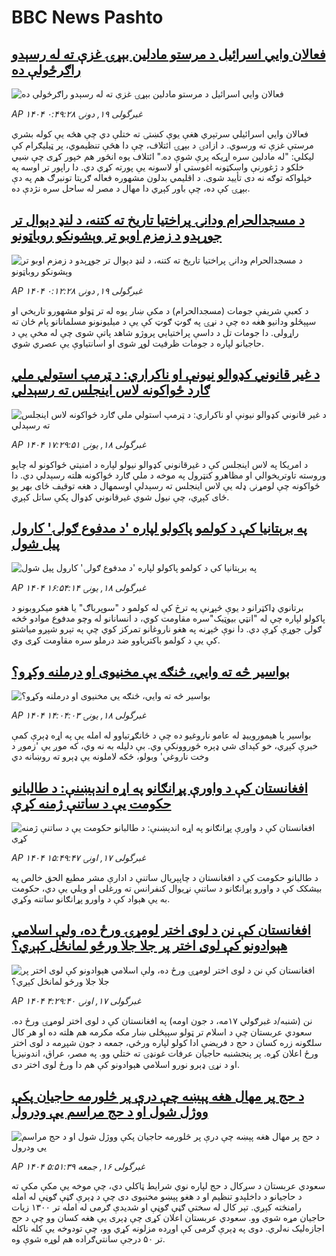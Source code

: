 # BBC News Pashto## [فعالان وايي اسرائیل د مرستو مادلین بېړۍ غزې ته له رسېدو راګرځولې ده](https://www.bbc.com/pashto/articles/ce9v7y9yd9zo?at_campaign=githubrss)![فعالان وايي اسرائیل د مرستو مادلین بېړۍ غزې ته له رسېدو راګرځولې ده](https://ichef.bbci.co.uk/ace/standard/240/cpsprodpb/5ccf/live/7b199790-44cb-11f0-bace-e1270fc31f5e.png)_AP ۱۴۰۴ غبرگولی ۱۹, دونۍ ۰:۴۹:۲۸_فعالان وايي اسرائیلي سرتېري هغې یوې کښتۍ ته ختلې دي چې هڅه یې کوله بشري مرستې غزې ته ورسوي. د ازادۍ د بېړۍ ائتلاف، چې دا هڅې تنظیموي، پر ټیلیګرام کې لیکلي: "له مادلین سره اړیکه پرې شوې ده."
ائتلاف یوه انځور هم خپور کړی چې ښيي خلکو د ژغورنې واسکټونه اغوستي او لاسونه یې پورته کړي دي. دا راپور تر اوسه په خپلواکه توګه نه دی تأیید شوی.
د اقلیمي بدلون مشهوره فعاله ګریتا تونبرګ هم په دې بېړۍ کې ده، چې باور کېږي دا مهال د مصر له ساحل سره نژدې ده.## [د مسجدالحرام ودانۍ پراختیا تاریخ ته کتنه، د لنډ دېوال تر جوړېدو د زمزم اوبو تر وېشونکو روباټونو](https://www.bbc.com/pashto/articles/clyre0pg60vo?at_campaign=githubrss)![د مسجدالحرام ودانۍ پراختیا تاریخ ته کتنه، د لنډ دېوال تر جوړېدو د زمزم اوبو تر وېشونکو روباټونو](https://ichef.bbci.co.uk/ace/standard/240/cpsprodpb/8801/live/a6e174f0-44b8-11f0-b6e6-4ddb91039da1.png)_AP ۱۴۰۴ غبرگولی ۱۹, دونۍ ۰:۱۲:۲۸_د کعبې شریفې جومات (مسجدالحرام) د مکې ښار یوه له تر ټولو مشهورو تاریخي او سپېڅلو ودانیو هغه ده چې د نړۍ په ګوټ ګوټ کې یې د میلیونونو مسلمانانو پام ځان ته راړولی. دا جومات تل د داسې پراختیايي پروژو شاهد پاتې شوی چې له مخې یې د حاجیانو لپاره د جومات ظرفیت لوړ شوی او اسانتیاوې یې عصري شوي.## [د غیر قانوني کډوالو نیونې او ناکراري: د ټرمپ استولي ملي ګارد ځواکونه لاس اینجلس ته رسېدلي](https://www.bbc.com/pashto/articles/c071r95mr21o?at_campaign=githubrss)![د غیر قانوني کډوالو نیونې او ناکراري: د ټرمپ استولي ملي ګارد ځواکونه لاس اینجلس ته رسېدلي](https://ichef.bbci.co.uk/ace/standard/240/cpsprodpb/eb41/live/145c1830-448e-11f0-b6e6-4ddb91039da1.jpg)_AP ۱۴۰۴ غبرگولی ۱۸, يونۍ ۱۷:۲۹:۵۱_د امریکا په لاس اینجلس کې د غیرقانوني کډوالو نیولو لپاره د امنیتي ځواکونو له چاپو وروسته تاوتریخوالي او مظاهرو کنټرول په موخه د ملي ګارد ځواکونه هلته رسېدلي دي.
دا ځواکونه چې لومړنۍ ډله یې لاس اینجلس ته رسېدلې اوسمهال د هغه توقیف ځای بهر یو ځای کېږي، چې نیول شوي غیرقانوني کډوال پکې ساتل کېږي.## [په برېتانیا کې د کولمو پاکولو لپاره 'د مدفوع ګولۍ' کارول پیل شول](https://www.bbc.com/pashto/articles/c308472eln7o?at_campaign=githubrss)![په برېتانیا کې د کولمو پاکولو لپاره 'د مدفوع ګولۍ' کارول پیل شول](https://ichef.bbci.co.uk/ace/standard/240/cpsprodpb/655a/live/79e4cf70-447b-11f0-835b-310c7b938e84.jpg)_AP ۱۴۰۴ غبرگولی ۱۸, يونۍ ۱۶:۵۴:۱۴_برتانوي ډاکټرانو د یوې څېړنې په ترڅ کې له کولمو د "سوپرباګ" یا هغو میکروبونو د پاکولو لپاره چې له "انټي بیوټیک"سره مقاومت کوي، د انسانانو له وچو مدفوع موادو څخه ګولۍ جوړې کړې دي. 
دا نوې څېړنه په هغو ناروغانو تمرکز کوي چې په تېرو شپږو میاشتو کې یې د کولمو باکتریاوو ضد درملو سره مقاومت کړی وي.## [بواسیر څه ته وايي، څنګه یې مخنیوی او درملنه وکړو؟](https://www.bbc.com/pashto/articles/cm23g381rj4o?at_campaign=githubrss)![بواسیر څه ته وايي، څنګه یې مخنیوی او درملنه وکړو؟](https://ichef.bbci.co.uk/ace/standard/240/cpsprodpb/998d/live/e5b07640-4468-11f0-bace-e1270fc31f5e.png)_AP ۱۴۰۴ غبرگولی ۱۸, يونۍ ۱۴:۰۴:۰۳_بواسیر یا هیموروییډ له عامو ناروغیو ده چې د ځانګړتیاوو له امله یې په اړه ډېرې کمې خبرې کېږي، خو کېدای شي ډېره ځوروونکې وي. 
بې دلیله به نه وي، که موږ یې 'زموږ د وخت ناروغي' وبولو، ځکه لاملونه یې ډېرو ته روښانه دي## [افغانستان کې د واورې پړانګانو  په اړه اندېښنې: د طالبانو حکومت یې د ساتنې ژمنه کړې](https://www.bbc.com/pashto/articles/c780yy2z558o?at_campaign=githubrss)![افغانستان کې د واورې پړانګانو  په اړه اندېښنې: د طالبانو حکومت یې د ساتنې ژمنه کړې](https://ichef.bbci.co.uk/ace/standard/240/cpsprodpb/2e74/live/d6874d80-43ad-11f0-835b-310c7b938e84.jpg)_AP ۱۴۰۴ غبرگولی ۱۷, اونۍ ۱۵:۴۹:۴۷_د طالبانو حکومت کې د افغانستان د چاپېریال ساتنې د ادارې مشر مطیع الحق خالص په بیشکک کې د واورو پړانګانو د ساتنې نړیوال کنفرانس ته ورغلی او ویلي یې دي، حکومت به یې هېواد کې د واورو پړانګانو ساتنه وکړي.## [افغانستان کې نن د لوی اختر لومړۍ ورځ ده، ولې اسلامي هېوادونو کې لوی اختر پر جلا جلا ورځو لمانځل کېږي؟](https://www.bbc.com/pashto/articles/c23mynv98xko?at_campaign=githubrss)![افغانستان کې نن د لوی اختر لومړۍ ورځ ده، ولې اسلامي هېوادونو کې لوی اختر پر جلا جلا ورځو لمانځل کېږي؟](https://ichef.bbci.co.uk/ace/standard/240/cpsprodpb/8415/live/ff109d20-4357-11f0-b6e6-4ddb91039da1.jpg)_AP ۱۴۰۴ غبرگولی ۱۷, اونۍ ۴:۲۹:۴۰_نن (شنبه/د غبرګولي ۱۷مه، د جون اومه) په افغانستان کې د لوی اختر لومړۍ ورځ ده. سعودي عربستان چې د اسلام تر ټولو سپېڅلی ښار مکه مکرمه هم هلته ده او هر کال سلګونه زره کسان د حج د فریضې ادا کولو لپاره ورځي، جمعه د جون شپږمه د لوی اختر ورځ اعلان کړه. پر پنجشنبه حاجیان عرفات غونډۍ ته ختلي وو. په مصر، عراق، اندونیزیا او د نړۍ ډېرو نورو اسلامي هېوادونو کې هم دا ورځ لوی اختر دی.## [د حج پر مهال هغه پېښه چې درې پر څلورمه حاجیان پکې ووژل شول او د حج مراسم یې ودرول](https://www.bbc.com/pashto/articles/ckg7pgynr1ro?at_campaign=githubrss)![د حج پر مهال هغه پېښه چې درې پر څلورمه حاجیان پکې ووژل شول او د حج مراسم یې ودرول](https://ichef.bbci.co.uk/ace/standard/240/cpsprodpb/ea46/live/bf415f00-4298-11f0-835b-310c7b938e84.jpg)_AP ۱۴۰۴ غبرگولی ۱۶, جمعه ۵:۵۱:۳۹_سعودي عربستان د سږکال د حج لپاره نوي شرایط ټاکلي دي، چې موخه‌ یې مکې مکې ته د حاجیانو د داخلېدو تنظیم او د هغو پېښو مخنیوی دی چې د ډېرې ګڼې ګوڼې له امله رامنځته کېږي.
تېر کال له سختې ګڼې ګوڼې او شدیدې ګرمی له امله تر ۱۳۰۰ زیات حاجیان مړه شوي وو. سعودي عربستان اعلان کړی چې ډېری یې هغه کسان وو چې د حج اجازه‌لیک نه‌لري. دوی په ډېرې ګرمی کې اوږده مزلونه کړي وو، چې تودوخه یې کله ناکله تر ۵۰ درجې سانتي‌ګراده هم لوړه شوې وه.